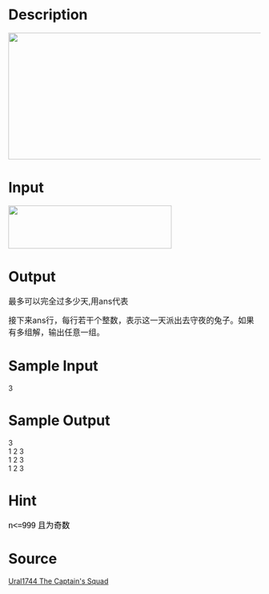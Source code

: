 
# Description

<div class="content"><p><img alt="" width="654" height="253" src="source/bzoj/2717/img/aHR0cHM6Ly9seWRzeS5jb20vSnVkZ2VPbmxpbmUvdXBsb2FkLzIwMTIwNC9UMWRlcyg0KS5naWY=.gif"/></p></div>

# Input

<div class="content"><p><img alt="" width="326" height="86" src="source/bzoj/2717/img/aHR0cHM6Ly9seWRzeS5jb20vSnVkZ2VPbmxpbmUvdXBsb2FkLzIwMTIwNC9UMWlucHV0KDQpLmdpZg==.gif"/></p></div>

# Output

<div class="content"><p><span style="font-size: medium">最多可以完全过多少天,用ans代表</span></p>
<p><span style="font-size: medium">接下来ans行，每行若干个整数，表示这一天派出去守夜的兔子。如果有多组解，输出任意一组。</span></p></div>

# Sample Input

<div class="content"><span class="sampledata">3</span></div>

# Sample Output

<div class="content"><span class="sampledata">3<br/>
1 2 3<br/>
1 2 3<br/>
1 2 3</span></div>

# Hint

<div class="content"><p></p><p><span style="text-align: left; widows: 2; text-transform: none; background-color: rgb(255,255,255); text-indent: 0px; display: inline !important; font: medium arial, verdana, helvetica, sans-serif; white-space: normal; orphans: 2; float: none; letter-spacing: normal; color: rgb(0,0,0); word-spacing: 0px; -webkit-text-size-adjust: auto; -webkit-text-stroke-width: 0px">n&lt;=999 且为奇数</span></p><p></p></div>

# Source

<div class="content"><p><a href="problemset.php?search=Ural1744 The Captain" s="" squad="" '="">Ural1744 The Captain&#39;s Squad<br/>
</a></p></div>


